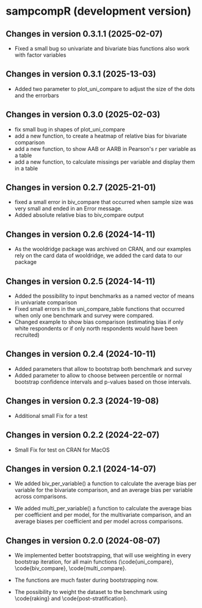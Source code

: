 # sampcompR (development version)

## Changes in version 0.3.1.1 (2025-02-07)
* Fixed a small bug so univariate and bivariate bias functions also work with factor variables


## Changes in version 0.3.1 (2025-13-03)
* Added two parameter to plot_uni_compare to adjust the size of the dots and the errorbars

## Changes in version 0.3.0 (2025-02-03)

* fix small bug in shapes of plot_uni_compare
* add a new function, to create a heatmap of relative bias for bivariate comparison
* add a new function, to show AAB or AARB in Pearson's r per variable as a table
* add a new function, to calculate missings per variable and display them in a table


## Changes in version 0.2.7 (2025-21-01)

* fixed a small error in biv_compare that occurred when sample size was very small and ended in an Error message.
* Added absolute relative bias to biv_compare output


## Changes in version 0.2.6 (2024-14-11)

* As the wooldridge package was archived on CRAN, and our examples rely on the card data of wooldridge, we added the card data to our package

## Changes in version 0.2.5 (2024-14-11)

* Added the possibility to input benchmarks as a named vector of means in univariate comparison
* Fixed small errors in the uni_compare_table functions that occurred when only one benchmark and survey were compared.
* Changed example to show bias comparison (estimating bias if only white respondents or if only north respondents would have been recruited)

## Changes in version 0.2.4 (2024-10-11)

* Added parameters that allow to bootstrap both benchmark and survey
* Added parameter to allow to choose between percentile or normal bootstrap confidence intervals and p-values based on those intervals.

## Changes in version 0.2.3 (2024-19-08)

* Additional small Fix for a test

## Changes in version 0.2.2 (2024-22-07)

* Small Fix for test on CRAN for MacOS

## Changes in version 0.2.1 (2024-14-07)

* We added biv_per_variable() a function to calculate the average bias per variable for the bivariate comparison,
  and an average bias per variable across comparisons.

* We added multi_per_variable() a function to calculate the average bias per coefficient and per model, 
  for the multivariate comparison, and an average biases per coefficient and per model across comparisons.


## Changes in version 0.2.0 (2024-08-07)

* We implemented better bootstrapping, that will use weighting in every bootstrap iteration, 
  for all main functions (\code{uni_compare}, \code{biv_compare}, \code{multi_compare}.

* The functions are much faster during bootstrapping now.

* The possibility to weight the dataset to the benchmark using \code{raking} and \code{post-stratification}.